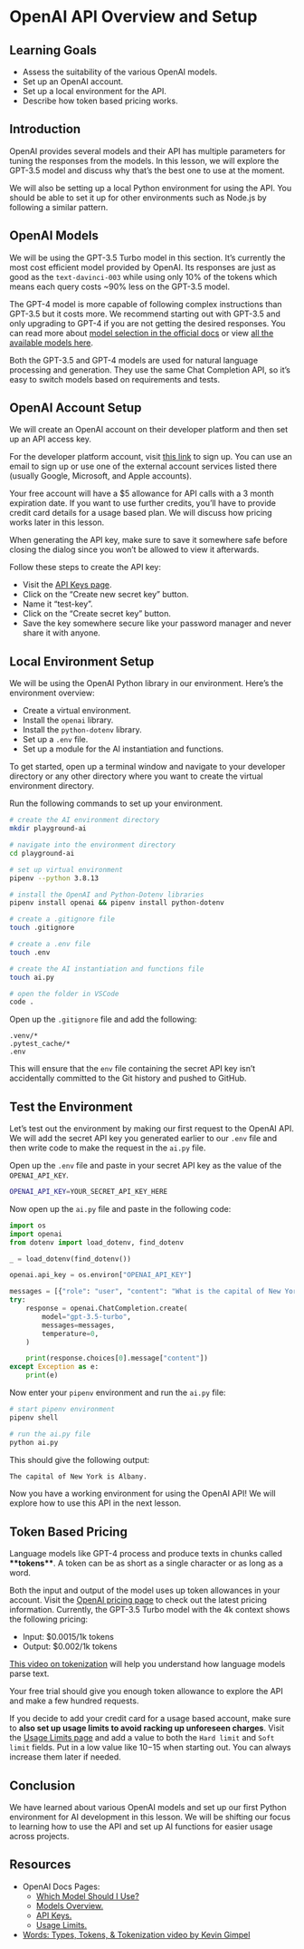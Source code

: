 # OpenAI API Overview and Setup

## Learning Goals

- Assess the suitability of the various OpenAI models.
- Set up an OpenAI account.
- Set up a local environment for the API.
- Describe how token based pricing works.

## Introduction

OpenAI provides several models and their API has multiple parameters for tuning
the responses from the models. In this lesson, we will explore the GPT-3.5 model
and discuss why that’s the best one to use at the moment.

We will also be setting up a local Python environment for using the API. You
should be able to set it up for other environments such as Node.js by following
a similar pattern.

## OpenAI Models

We will be using the GPT-3.5 Turbo model in this section. It’s currently the
most cost efficient model provided by OpenAI. Its responses are just as good as
the `text-davinci-003` while using only 10% of the tokens which means each query
costs ~90% less on the GPT-3.5 model.

The GPT-4 model is more capable of following complex instructions than GPT-3.5
but it costs more. We recommend starting out with GPT-3.5 and only upgrading to
GPT-4 if you are not getting the desired responses. You can read more about
[model selection in the official docs](https://platform.openai.com/docs/guides/gpt/which-model-should-i-use)
or view
[all the available models here](https://platform.openai.com/docs/models/overview).

Both the GPT-3.5 and GPT-4 models are used for natural language processing and
generation. They use the same Chat Completion API, so it’s easy to switch models
based on requirements and tests.

## OpenAI Account Setup

We will create an OpenAI account on their developer platform and then set up an
API access key.

For the developer platform account, visit
[this link](https://platform.openai.com/signup) to sign up. You can use an email
to sign up or use one of the external account services listed there (usually
Google, Microsoft, and Apple accounts).

Your free account will have a $5 allowance for API calls with a 3 month
expiration date. If you want to use further credits, you’ll have to provide
credit card details for a usage based plan. We will discuss how pricing works
later in this lesson.

When generating the API key, make sure to save it somewhere safe before closing
the dialog since you won’t be allowed to view it afterwards.

Follow these steps to create the API key:

- Visit the [API Keys page](https://platform.openai.com/account/api-keys).
- Click on the “Create new secret key” button.
- Name it “test-key”.
- Click on the “Create secret key” button.
- Save the key somewhere secure like your password manager and never share it
  with anyone.

## Local Environment Setup

We will be using the OpenAI Python library in our environment. Here’s the
environment overview:

- Create a virtual environment.
- Install the `openai` library.
- Install the `python-dotenv` library.
- Set up a `.env` file.
- Set up a module for the AI instantiation and functions.

To get started, open up a terminal window and navigate to your developer
directory or any other directory where you want to create the virtual
environment directory.

Run the following commands to set up your environment.

```bash
# create the AI environment directory
mkdir playground-ai

# navigate into the environment directory
cd playground-ai

# set up virtual environment
pipenv --python 3.8.13

# install the OpenAI and Python-Dotenv libraries
pipenv install openai && pipenv install python-dotenv

# create a .gitignore file
touch .gitignore

# create a .env file
touch .env

# create the AI instantiation and functions file
touch ai.py

# open the folder in VSCode
code .
```

Open up the `.gitignore` file and add the following:

```
.venv/*
.pytest_cache/*
.env
```

This will ensure that the `env` file containing the secret API key isn’t
accidentally committed to the Git history and pushed to GitHub.

## Test the Environment

Let’s test out the environment by making our first request to the OpenAI API. We
will add the secret API key you generated earlier to our `.env` file and then
write code to make the request in the `ai.py` file.

Open up the `.env` file and paste in your secret API key as the value of the
`OPENAI_API_KEY`.

```bash
OPENAI_API_KEY=YOUR_SECRET_API_KEY_HERE
```

Now open up the `ai.py` file and paste in the following code:

```python
import os
import openai
from dotenv import load_dotenv, find_dotenv

_ = load_dotenv(find_dotenv())

openai.api_key = os.environ["OPENAI_API_KEY"]

messages = [{"role": "user", "content": "What is the capital of New York?"}]
try:
    response = openai.ChatCompletion.create(
        model="gpt-3.5-turbo",
        messages=messages,
        temperature=0,
    )

    print(response.choices[0].message["content"])
except Exception as e:
    print(e)
```

Now enter your `pipenv` environment and run the `ai.py` file:

```bash
# start pipenv environment
pipenv shell

# run the ai.py file
python ai.py
```

This should give the following output:

```bash
The capital of New York is Albany.
```

Now you have a working environment for using the OpenAI API! We will explore how
to use this API in the next lesson.

## Token Based Pricing

Language models like GPT-4 process and produce texts in chunks called
**\*\***tokens**\*\***. A token can be as short as a single character or as long
as a word.

Both the input and output of the model uses up token allowances in your account.
Visit the [OpenAI pricing page](https://openai.com/pricing#language-models) to
check out the latest pricing information. Currently, the GPT-3.5 Turbo model
with the 4k context shows the following pricing:

- Input: $0.0015/1k tokens
- Output: $0.002/1k tokens

[This video on tokenization](https://youtu.be/sXbDXE_uD2s) will help you
understand how language models parse text.

Your free trial should give you enough token allowance to explore the API and
make a few hundred requests.

If you decide to add your credit card for a usage based account, make sure to
**also set up usage limits to avoid racking up unforeseen charges**. Visit the
[Usage Limits page](https://platform.openai.com/account/billing/limits) and add
a value to both the `Hard limit` and `Soft limit` fields. Put in a low value
like $10-$15 when starting out. You can always increase them later if needed.

## Conclusion

We have learned about various OpenAI models and set up our first Python
environment for AI development in this lesson. We will be shifting our focus to
learning how to use the API and set up AI functions for easier usage across
projects.

## Resources

- OpenAI Docs Pages:
  - [Which Model Should I Use?](https://platform.openai.com/docs/guides/gpt/which-model-should-i-use)
  - [Models Overview.](https://platform.openai.com/docs/models/overview)
  - [API Keys.](https://platform.openai.com/account/api-keys)
  - [Usage Limits.](https://platform.openai.com/account/billing/limits)
- [Words: Types, Tokens, & Tokenization video by Kevin Gimpel](https://youtu.be/sXbDXE_uD2s)
